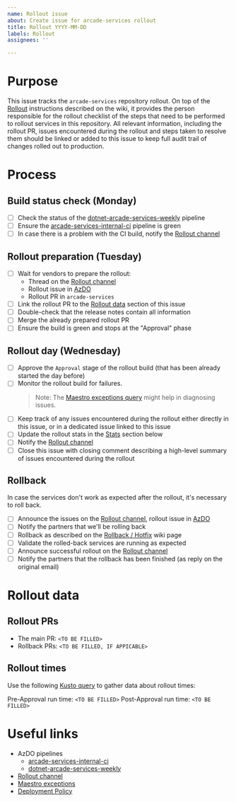 ```yaml
---
name: Rollout issue
about: Create issue for arcade-services rollout
title: Rollout YYYY-MM-DD
labels: Rollout
assignees: ''

---
```


# Purpose

This issue tracks the `arcade-services` repository rollout. On top of the [Rollout](https://dev.azure.com/dnceng/internal/_wiki/wikis/DNCEng%20Services%20Wiki/831/Rollout) instructions described on the wiki, it provides the person responsible for the rollout checklist of the steps that need to be performed to rollout services in this repository. All relevant information, including the rollout PR, issues encountered during the rollout and steps taken to resolve them should be linked or added to this issue to keep full audit trail of changes rolled out to production.

# Process

## Build status check (Monday)
- [ ] Check the status of the [dotnet-arcade-services-weekly](https://dev.azure.com/dnceng/internal/_build?definitionId=993) pipeline
- [ ] Ensure the [arcade-services-internal-ci](https://dev.azure.com/dnceng/internal/_build?definitionId=252) pipeline is green
- [ ] In case there is a problem with the CI build, notify the [Rollout channel](https://teams.microsoft.com/l/channel/19%3a72e283b51f9e4567ba24a35328562df4%40thread.skype/Rollout?groupId=147df318-61de-4f04-8f7b-ecd328c256bb&tenantId=72f988bf-86f1-41af-91ab-2d7cd011db47)

## Rollout preparation (Tuesday)
- [ ] Wait for vendors to prepare the rollout: 
    - Thread on the [Rollout channel](https://teams.microsoft.com/l/channel/19%3a72e283b51f9e4567ba24a35328562df4%40thread.skype/Rollout?groupId=147df318-61de-4f04-8f7b-ecd328c256bb&tenantId=72f988bf-86f1-41af-91ab-2d7cd011db47)
    - Rollout issue in [AzDO](https://dev.azure.com/dnceng/internal/_workitems/)
    - Rollout PR in `arcade-services`
- [ ] Link the rollout PR to the [Rollout data](#rollout-data) section of this issue
- [ ] Double-check that the release notes contain all information
- [ ] Merge the already prepared rollout PR
- [ ] Ensure the build is green and stops at the "Approval" phase

## Rollout day (Wednesday)
- [ ] Approve the `Approval` stage of the rollout build (that has been already started the day before)
- [ ] Monitor the rollout build for failures.
    > Note: The [Maestro exceptions query](https://ms.portal.azure.com/#view/Microsoft_OperationsManagementSuite_Workspace/Logs.ReactView/resourceId/%2Fsubscriptions%2F68672ab8-de0c-40f1-8d1b-ffb20bd62c0f%2FresourceGroups%2Fmaestro-prod-cluster%2Fproviders%2Fmicrosoft.insights%2Fcomponents%2Fmaestro-prod/source/LogsBlade.AnalyticsShareLinkToQuery/q/H4sIAAAAAAAAAz2MOw6DMBBE%252B5xiSlsiRZDS5i7GjGQXu0brRSSIwyekoH4fvjMXr0377cBWaIRXYfckC17QtoV4H%252Bcf7KtIsroTua3qIWL6YKoaLn%252FA4ylxgNBLOxOjzrT%252FMJdk%252FgV08ryabQAAAA%253D%253D) might help in diagnosing issues.
- [ ] Keep track of any issues encountered during the rollout either directly in this issue, or in a dedicated issue linked to this issue
- [ ] Update the rollout stats in the [Stats](#stats) section below
- [ ] Notify the [Rollout channel](https://teams.microsoft.com/l/channel/19%3a72e283b51f9e4567ba24a35328562df4%40thread.skype/Rollout?groupId=147df318-61de-4f04-8f7b-ecd328c256bb&tenantId=72f988bf-86f1-41af-91ab-2d7cd011db47)
- [ ] Close this issue with closing comment describing a high-level summary of issues encountered during the rollout

## Rollback

In case the services don't work as expected after the rollout, it's necessary to roll back.

- [ ] Announce the issues on the [Rollout channel](https://teams.microsoft.com/l/channel/19%3a72e283b51f9e4567ba24a35328562df4%40thread.skype/Rollout?groupId=147df318-61de-4f04-8f7b-ecd328c256bb&tenantId=72f988bf-86f1-41af-91ab-2d7cd011db47), rollout issue in [AzDO](https://dev.azure.com/dnceng/internal/_workitems/)
- [ ] Notify the partners that we'll be rolling back
- [ ] Rollback as described on the [Rollback / Hotfix](https://dev.azure.com/dnceng/internal/_wiki/wikis/DNCEng%20Services%20Wiki/831/Rollout?anchor=rollback-/-hotfix)  wiki page
- [ ] Validate the rolled-back services are running as expected
- [ ] Announce successful rollout on the [Rollout channel](https://teams.microsoft.com/l/channel/19%3a72e283b51f9e4567ba24a35328562df4%40thread.skype/Rollout?groupId=147df318-61de-4f04-8f7b-ecd328c256bb&tenantId=72f988bf-86f1-41af-91ab-2d7cd011db47)
- [ ] Notify the partners that the rollback has been finished (as reply on the original email)

# Rollout data

## Rollout PRs

* The main PR: `<TO BE FILLED>`
* Rollback PRs: `<TO BE FILLED, IF APPICABLE>`

## Rollout times

Use the following [Kusto query](https://dataexplorer.azure.com/clusters/engsrvprod/databases/engineeringdata?query=H4sIAAAAAAAAA51Ry07DQAy85yusXEiq0EIPIBr1QJWqVEJQtcAFoWpJ3GbRPqJdhzf/jhMKChzZkzX2zHi8CgmWVilb07yAMQx6k+v5eQbzDGaX0xWcTZfTBLC/7cNweHhwcnTcG6SBYtYMKaudIGkN86K1LEagrNkmsN5I52lFYosj8ORkCyrxB4vhLQB+V1KjkgaXmFtX+BZ7h6cSHcKklqpoFhsDG/xqXQiNIE3Uceu6xLthX2stnHxFdhWOeFXNpFVTN8YxhzNNcC2eO+iOXDn7gDlBJ+jGOi1oTTzlK2Gihr3/pZ1AWJYjrcM4DT7SoOKQ1Ard7i0cnlas9igURO1QvHfHamR9LpRwUeea0c9/sGB7gJCLRX2vpC+h9nw6yITLwzhOvuWtp//pZ1gp+9IY3AglC0EIRQtpNMQO6SfbzDU/IQIAAA==) to gather data about rollout times:

Pre-Approval run time: `<TO BE FILLED>`
Post-Approval run time: `<TO BE FILLED>`

# Useful links

- AzDO pipelines
  - [arcade-services-internal-ci](https://dev.azure.com/dnceng/internal/_build?definitionId=252)
  - [dotnet-arcade-services-weekly](https://dev.azure.com/dnceng/internal/_build?definitionId=993)
- [Rollout channel](https://teams.microsoft.com/l/channel/19%3a72e283b51f9e4567ba24a35328562df4%40thread.skype/Rollout?groupId=147df318-61de-4f04-8f7b-ecd328c256bb&tenantId=72f988bf-86f1-41af-91ab-2d7cd011db47)
- [Maestro exceptions](https://ms.portal.azure.com/#view/Microsoft_OperationsManagementSuite_Workspace/Logs.ReactView/resourceId/%2Fsubscriptions%2F68672ab8-de0c-40f1-8d1b-ffb20bd62c0f%2FresourceGroups%2Fmaestro-prod-cluster%2Fproviders%2Fmicrosoft.insights%2Fcomponents%2Fmaestro-prod/source/LogsBlade.AnalyticsShareLinkToQuery/q/H4sIAAAAAAAAAz2MOw6DMBBE%252B5xiSlsiRZDS5i7GjGQXu0brRSSIwyekoH4fvjMXr0377cBWaIRXYfckC17QtoV4H%252Bcf7KtIsroTua3qIWL6YKoaLn%252FA4ylxgNBLOxOjzrT%252FMJdk%252FgV08ryabQAAAA%253D%253D)
- [Deployment Policy](https://github.com/dotnet/core-eng/blob/main/Documentation/Policy/DeploymentPolicy.md)
